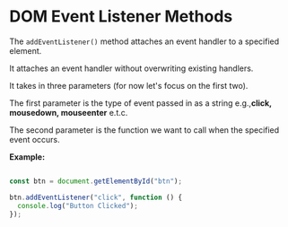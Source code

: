 # DOM Event Listener Methods

The `addEventListener()` method attaches an event handler to a specified element.

It attaches an event handler without overwriting existing handlers.

It takes in three parameters (for now let's focus on the first two).

The first parameter is the type of event passed in as a string e.g.,**click, mousedown, mouseenter** e.t.c.

The second parameter is the function we want to call when the specified event occurs.

**Example:**


```js

const btn = document.getElementById("btn");

btn.addEventListener("click", function () {
  console.log("Button Clicked");
});

```
